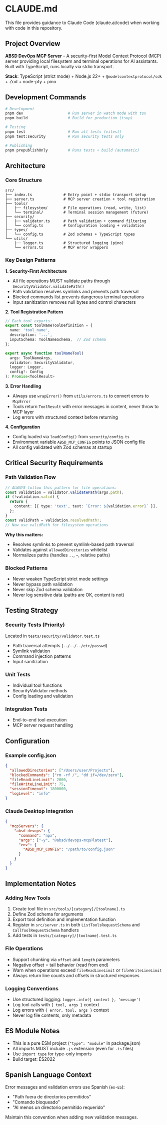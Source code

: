 # CLAUDE.md

This file provides guidance to Claude Code (claude.ai/code) when working with code in this repository.

## Project Overview

**ABSD DevOps MCP Server** - A security-first Model Context Protocol (MCP) server providing local filesystem and terminal operations for AI assistants. Built with TypeScript, runs locally via stdio transport.

**Stack**: TypeScript (strict mode) + Node.js 22+ + `@modelcontextprotocol/sdk` + Zod + node-pty + pino

## Development Commands

```bash
# Development
pnpm dev                    # Run server in watch mode with tsx
pnpm build                  # Build for production (tsup)

# Testing
pnpm test                   # Run all tests (vitest)
pnpm test:security          # Run security tests only

# Publishing
pnpm prepublishOnly         # Runs tests + build (automatic)
```

## Architecture

### Core Structure

```
src/
├── index.ts              # Entry point + stdio transport setup
├── server.ts             # MCP server creation + tool registration
├── tools/
│   ├── filesystem/       # File operations (read, write, list)
│   └── terminal/         # Terminal session management (future)
├── security/
│   ├── validator.ts      # Path validation + command filtering
│   └── config.ts         # Configuration loading + validation
├── types/
│   └── config.ts         # Zod schemas + TypeScript types
└── utils/
    ├── logger.ts         # Structured logging (pino)
    └── errors.ts         # MCP error wrappers
```

### Key Design Patterns

**1. Security-First Architecture**
- All file operations MUST validate paths through `SecurityValidator.validatePath()`
- Path validation resolves symlinks and prevents path traversal
- Blocked commands list prevents dangerous terminal operations
- Input sanitization removes null bytes and control characters

**2. Tool Registration Pattern**
```typescript
// Each tool exports:
export const toolNameToolDefinition = {
  name: 'tool_name',
  description: '...',
  inputSchema: ToolNameSchema,  // Zod schema
};

export async function toolNameTool(
  args: ToolNameArgs,
  validator: SecurityValidator,
  logger: Logger,
  config?: Config
): Promise<ToolResult>
```

**3. Error Handling**
- Always use `wrapError()` from `utils/errors.ts` to convert errors to `McpError`
- Tools return `ToolResult` with error messages in content, never throw to MCP layer
- Log errors with structured context before returning

**4. Configuration**
- Config loaded via `loadConfig()` from `security/config.ts`
- Environment variable `ABSD_MCP_CONFIG` points to JSON config file
- All config validated with Zod schemas at startup

## Critical Security Requirements

### Path Validation Flow
```typescript
// ALWAYS follow this pattern for file operations:
const validation = validator.validatePath(args.path);
if (!validation.valid) {
  return {
    content: [{ type: 'text', text: `Error: ${validation.error}` }],
  };
}
const validPath = validation.resolvedPath!;
// Now use validPath for filesystem operations
```

**Why this matters:**
- Resolves symlinks to prevent symlink-based path traversal
- Validates against `allowedDirectories` whitelist
- Normalizes paths (handles `..`, `~`, relative paths)

### Blocked Patterns
- Never weaken TypeScript strict mode settings
- Never bypass path validation
- Never skip Zod schema validation
- Never log sensitive data (paths are OK, content is not)

## Testing Strategy

### Security Tests (Priority)
Located in `tests/security/validator.test.ts`
- Path traversal attempts (`../../../etc/passwd`)
- Symlink validation
- Command injection patterns
- Input sanitization

### Unit Tests
- Individual tool functions
- SecurityValidator methods
- Config loading and validation

### Integration Tests
- End-to-end tool execution
- MCP server request handling

## Configuration

### Example config.json
```json
{
  "allowedDirectories": ["/Users/user/Projects"],
  "blockedCommands": ["rm -rf /", "dd if=/dev/zero"],
  "fileReadLineLimit": 2000,
  "fileWriteLineLimit": 75,
  "sessionTimeout": 1800000,
  "logLevel": "info"
}
```

### Claude Desktop Integration
```json
{
  "mcpServers": {
    "absd-devops": {
      "command": "npx",
      "args": ["-y", "@absd/devops-mcp@latest"],
      "env": {
        "ABSD_MCP_CONFIG": "/path/to/config.json"
      }
    }
  }
}
```

## Implementation Notes

### Adding New Tools

1. Create tool file in `src/tools/[category]/[toolname].ts`
2. Define Zod schema for arguments
3. Export tool definition and implementation function
4. Register in `src/server.ts` in both `ListToolsRequestSchema` and `CallToolRequestSchema` handlers
5. Add tests in `tests/[category]/[toolname].test.ts`

### File Operations
- Support chunking via `offset` and `length` parameters
- Negative offset = tail behavior (read from end)
- Warn when operations exceed `fileReadLineLimit` or `fileWriteLineLimit`
- Always return line counts and offsets in structured responses

### Logging Conventions
- Use structured logging: `logger.info({ context }, 'message')`
- Log tool calls with `{ tool, args }` context
- Log errors with `{ error, tool, args }` context
- Never log file contents, only metadata

## ES Module Notes

- This is a pure ESM project (`"type": "module"` in package.json)
- All imports MUST include `.js` extension (even for `.ts` files)
- Use `import type` for type-only imports
- Build target: ES2022

## Spanish Language Context

Error messages and validation errors use Spanish (`es-ES`):
- "Path fuera de directorios permitidos"
- "Comando bloqueado"
- "Al menos un directorio permitido requerido"

Maintain this convention when adding new validation messages.
